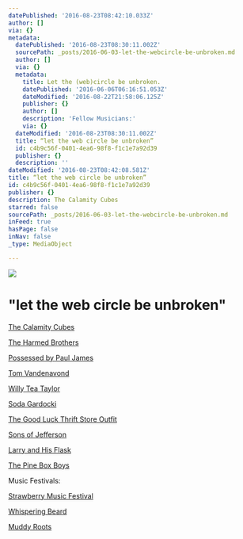 ```yaml
---
datePublished: '2016-08-23T08:42:10.033Z'
author: []
via: {}
metadata:
  datePublished: '2016-08-23T08:30:11.002Z'
  sourcePath: _posts/2016-06-03-let-the-webcircle-be-unbroken.md
  author: []
  via: {}
  metadata:
    title: Let the (web)circle be unbroken.
    datePublished: '2016-06-06T06:16:51.053Z'
    dateModified: '2016-08-22T21:58:06.125Z'
    publisher: {}
    author: []
    description: 'Fellow Musicians:'
    via: {}
  dateModified: '2016-08-23T08:30:11.002Z'
  title: “let the web circle be unbroken”
  id: c4b9c56f-0401-4ea6-98f8-f1c1e7a92d39
  publisher: {}
  description: ''
dateModified: '2016-08-23T08:42:08.581Z'
title: “let the web circle be unbroken”
id: c4b9c56f-0401-4ea6-98f8-f1c1e7a92d39
publisher: {}
description: The Calamity Cubes
starred: false
sourcePath: _posts/2016-06-03-let-the-webcircle-be-unbroken.md
inFeed: true
hasPage: false
inNav: false
_type: MediaObject

---
```

![](https://the-grid-user-content.s3-us-west-2.amazonaws.com/144c1379-b53c-47d9-969e-73a4f3c52d14.jpg)

# "let the web circle be unbroken"

[The Calamity Cubes][0]

[The Harmed Brothers][1]

[Possessed by Paul James][2]

[Tom Vandenavond][3]

[Willy Tea Taylor][4]

[Soda Gardocki][5]

[The Good Luck Thrift Store Outfit][6]

[Sons of Jefferson][7]

[Larry and His Flask][8]

[The Pine Box Boys][9]

Music Festivals:

[Strawberry Music Festival][10]

[Whispering Beard][11]

[Muddy Roots][12]

[0]: https://www.reverbnation.com/thecalamitycubes
[1]: www.theharmedbrothers.com
[2]: www.ppjrecord.com
[3]: www.tomvandenavond.com
[4]: willyteataylor.com
[5]: https://www.reverbnation.com/sodagardocki
[6]: www.thegoodluckthriftstoreoutfit.com
[7]: https://www.facebook.com/Sons-of-Jefferson-118029741560655/
[8]: www.larryandhisflask.com
[9]: www.pineboxboys.com
[10]: strawberrymusic.com
[11]: www.whisperingbeard.com
[12]: muddyrootsrecords.com